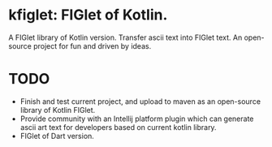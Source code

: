# kfiglet: FIGlet of Kotlin.
A FIGlet library of Kotlin version. Transfer ascii text into FIGlet text. An open-source project for fun and driven by ideas.

# TODO
* Finish and test current project, and upload to maven as an open-source library of Kotlin FIGlet.
* Provide community with an Intellij platform plugin which can generate ascii art text for developers based on current kotlin library.
* FIGlet of Dart version.
